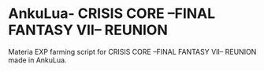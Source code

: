 # AnkuLua- CRISIS CORE –FINAL FANTASY VII– REUNION

Materia EXP farming script for CRISIS CORE –FINAL FANTASY VII– REUNION made in AnkuLua.
